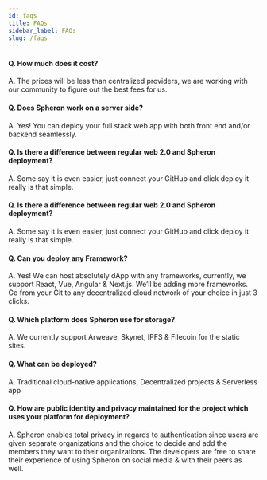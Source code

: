 ```yaml
---
id: faqs
title: FAQs
sidebar_label: FAQs
slug: /faqs
---
```


#### Q. How much does it cost?

A. The prices will be less than centralized providers, we are working with our community to figure out the best fees for us.

#### Q. Does Spheron work on a server side?

A. Yes! You can deploy your full stack web app with both front end and/or backend seamlessly.

#### Q. Is there a difference between regular web 2.0 and Spheron deployment?

A. Some say it is even easier, just connect your GitHub and click deploy it really is that simple.

#### Q. Is there a difference between regular web 2.0 and Spheron deployment?

A. Some say it is even easier, just connect your GitHub and click deploy it really is that simple.

#### Q. Can you deploy any Framework?

A. Yes! We can host absolutely dApp with any frameworks, currently, we support React, Vue, Angular & Next.js. We’ll be adding more frameworks. Go from your Git to any decentralized cloud network of your choice in just 3 clicks.

#### Q. Which platform does Spheron use for storage?

A. We currently support Arweave, Skynet, IPFS & Filecoin for the static sites.

#### Q. What can be deployed?

A. Traditional cloud-native applications, Decentralized projects & Serverless app

#### Q. How are public identity and privacy maintained for the project which uses your platform for deployment?

A. Spheron enables total privacy in regards to authentication since users are given separate organizations and the choice to decide and add the members they want to their organizations. The developers are free to share their experience of using Spheron on social media & with their peers as well.
